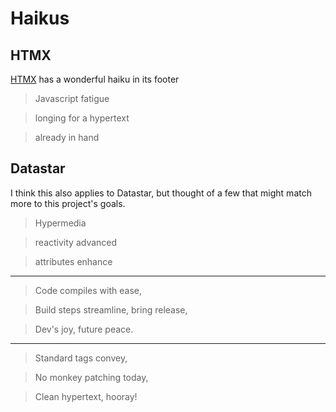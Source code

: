 # Haikus

## HTMX

[HTMX](https://htmx.org/) has a wonderful haiku in its footer

> Javascript fatigue

> longing for a hypertext

> already in hand

## Datastar

I think this also applies to Datastar, but thought of a few that might match more to this project's goals.

> Hypermedia

> reactivity advanced

> attributes enhance

---

> Code compiles with ease,

> Build steps streamline, bring release,

> Dev's joy, future peace.

---

> Standard tags convey,

> No monkey patching today,

> Clean hypertext, hooray!
